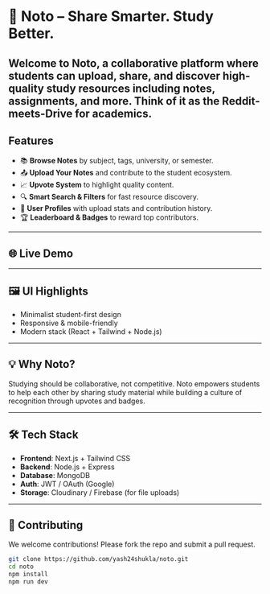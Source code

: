# 📝 Noto – Share Smarter. Study Better.

Welcome to **Noto**, a collaborative platform where students can upload, share, and discover high-quality study resources including notes, assignments, and more. Think of it as the Reddit-meets-Drive for academics.
---

## Features

- 📚 **Browse Notes** by subject, tags, university, or semester.
- 📤 **Upload Your Notes** and contribute to the student ecosystem.
- 📈 **Upvote System** to highlight quality content.
- 🔍 **Smart Search & Filters** for fast resource discovery.
- 👥 **User Profiles** with upload stats and contribution history.
- 🏆 **Leaderboard & Badges** to reward top contributors.

---

## 🌐 Live Demo

> 

---

## 🖼 UI Highlights

- Minimalist student-first design
- Responsive & mobile-friendly
- Modern stack (React + Tailwind + Node.js)

---

## 💡 Why Noto?

Studying should be collaborative, not competitive. Noto empowers students to help each other by sharing study material while building a culture of recognition through upvotes and badges.

---

## 🛠 Tech Stack

- **Frontend**: Next.js + Tailwind CSS
- **Backend**: Node.js + Express
- **Database**: MongoDB
- **Auth**: JWT / OAuth (Google)
- **Storage**: Cloudinary / Firebase (for file uploads)

---

## 🤝 Contributing

We welcome contributions! Please fork the repo and submit a pull request.

```bash
git clone https://github.com/yash24shukla/noto.git
cd noto
npm install
npm run dev
